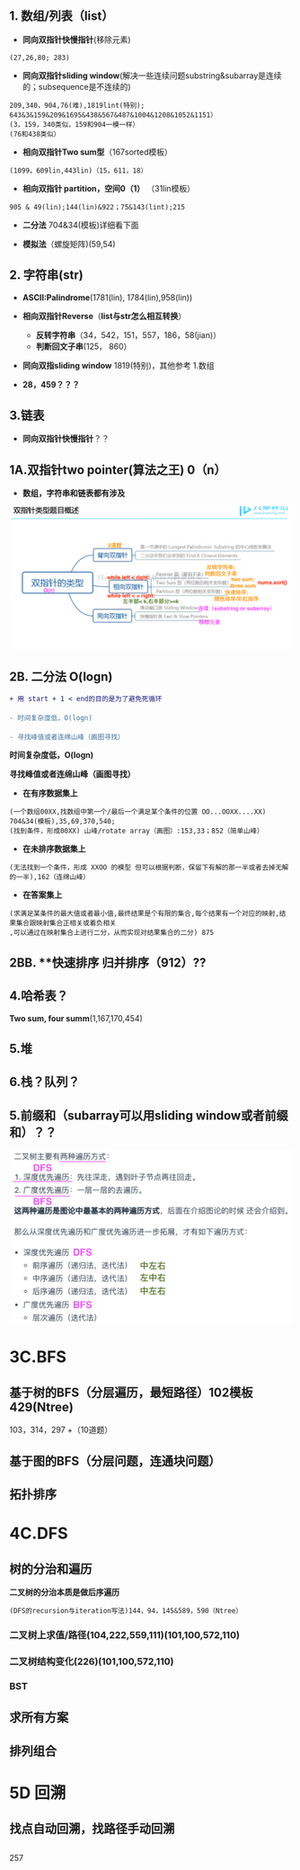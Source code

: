 ## 1. 数组/列表（list）
- **同向双指针快慢指针**(移除元素)
```
(27,26,80; 283)
```
- **同向双指针sliding window**(解决一些连续问题substring&subarray是连续的；subsequence是不连续的)
```
209,340，904,76(难),1819lint(特别); 
643&3&159&209&1695&438&567&487&1004&1208&1052&1151）
(3，159，340类似，159和904一模一样）
(76和438类似）
```
- **相向双指针Two sum型**（167sorted模板）
```
(1099，609lin,443lin)（15，611，18）
```
- **相向双指针 partition，空间0（1）** （31lin模板）
```
905 & 49(lin);144(lin)&922；75&143(lint);215
```
- **二分法** 704&34(模板)详细看下面

- **模拟法**（螺旋矩阵)(59,54)

## 2. 字符串(str)

- **ASCII:Palindrome**(1781(lin), 1784(lin),958(lin))

- **相向双指针Reverse**（**list与str怎么相互转换**）

  - **反转字符串**（34，542，151，557，186，58(jian)）
  - **判断回文子串**(125， 860）

- **同向双指sliding window** 1819(特别)，其他参考 1.数组

- **28，459？？？**


## 3.链表
- **同向双指针快慢指针**？？


## 1A.双指针two pointer(算法之王) 0（n）
- **数组，字符串和链表都有涉及**

![a](https://github.com/SSRRBB/Leetcode/blob/main/Images/250.png)

## 2B. 二分法 O(logn)
```diff
+ 用 start + 1 < end的目的是为了避免死循环

- 时间复杂度低，O(logn)

- 寻找峰值或者连绵山峰（画图寻找）

```

<font color = red></font>

**时间复杂度低，O(logn)**

**寻找峰值或者连绵山峰（画图寻找）**

- **在有序数据集上**
```
(一个数组00XX,找数组中第一个/最后一个满足某个条件的位置 OO...OOXX....XX) 704&34(模板),35,69,370,540;
(找到条件，形成00XX) 山峰/rotate array（画图）:153,33；852（简单山峰）
```
- **在未排序数据集上**
```
(无法找到一个条件，形成 XXOO 的模型 但可以根据判断，保留下有解的那一半或者去掉无解的一半),162（连绵山峰）
```
- **在答案集上**
```
(求满足某条件的最大值或者最小值,最终结果是个有限的集合,每个结果有一个对应的映射,结果集合跟映射集合正相关或着负相关
,可以通过在映射集合上进行二分，从而实现对结果集合的二分) 875
```

## 2BB. **快速排序 **归并排序（912）**??

## 4.哈希表？
**Two sum, four summ**(1,167,170,454)

## 5.堆

## 6.栈？队列？
## 5.**前缀和**（subarray可以用sliding window或者前缀和）？？


![a](https://github.com/SSRRBB/Leetcode/blob/main/Images/253.png)
# 3C.BFS

## 基于树的BFS（分层遍历，最短路径）102模板429(Ntree)
103，314，297 +（10道题）

## 基于图的BFS（分层问题，连通块问题）

## 拓扑排序

# 4C.DFS
## 树的分治和遍历
**二叉树的分治本质是做后序遍历**
```分治是特殊的遍历；二叉树是天然的分治结构；
(DFS的recursion与iteration写法)144，94，145&589，590（Ntree）
```
### 二叉树上求值/路径(104,222,559,111)(101,100,572,110)
### 二叉树结构变化(226)(101,100,572,110)
### BST
## 求所有方案
## 排列组合

# 5D 回溯
## 找点自动回溯，找路径手动回溯
## 
257
